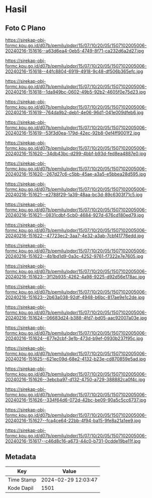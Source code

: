 # Hasil

## Foto C Plano

https://sirekap-obj-formc.kpu.go.id/d07b/pemilu/pdpr/15/07/10/20/05/1507102005006-20240216-151616--a63d6ea4-0eb5-4749-8f71-ca232d6a2d27.jpg

https://sirekap-obj-formc.kpu.go.id/d07b/pemilu/pdpr/15/07/10/20/05/1507102005006-20240216-151618--44fc8804-6919-4918-9c48-df506b365efc.jpg

https://sirekap-obj-formc.kpu.go.id/d07b/pemilu/pdpr/15/07/10/20/05/1507102005006-20240216-151618--1da949bc-0602-49b5-92b2-4605f0e75d23.jpg

https://sirekap-obj-formc.kpu.go.id/d07b/pemilu/pdpr/15/07/10/20/05/1507102005006-20240216-151619--764da9b2-deb1-4e06-96d1-041e009dfeb6.jpg

https://sirekap-obj-formc.kpu.go.id/d07b/pemilu/pdpr/15/07/10/20/05/1507102005006-20240216-151619--53f3d0ea-179d-42ec-92b8-0ef4ff9001f2.jpg

https://sirekap-obj-formc.kpu.go.id/d07b/pemilu/pdpr/15/07/10/20/05/1507102005006-20240216-151620--34db43bc-d299-4bbf-b93d-fed8ea4887e0.jpg

https://sirekap-obj-formc.kpu.go.id/d07b/pemilu/pdpr/15/07/10/20/05/1507102005006-20240216-151620--267d27c6-c5bb-45ae-a3a5-e5bbea28d595.jpg

https://sirekap-obj-formc.kpu.go.id/d07b/pemilu/pdpr/15/07/10/20/05/1507102005006-20240216-151621--e2788f29-1a39-48aa-bc3d-89c6303f71c5.jpg

https://sirekap-obj-formc.kpu.go.id/d07b/pemilu/pdpr/15/07/10/20/05/1507102005006-20240216-151621--0831cdbf-5cb0-4684-927d-676cd180ed79.jpg

https://sirekap-obj-formc.kpu.go.id/d07b/pemilu/pdpr/15/07/10/20/05/1507102005006-20240216-151622--47723ec2-3aa7-4e32-a3ab-7cbf41776edd.jpg

https://sirekap-obj-formc.kpu.go.id/d07b/pemilu/pdpr/15/07/10/20/05/1507102005006-20240216-151622--4b1bd1d9-0a3c-4252-9761-f7322e7e7605.jpg

https://sirekap-obj-formc.kpu.go.id/d07b/pemilu/pdpr/15/07/10/20/05/1507102005006-20240216-151623--3f12b935-4262-4a98-9225-d92d56e178ac.jpg

https://sirekap-obj-formc.kpu.go.id/d07b/pemilu/pdpr/15/07/10/20/05/1507102005006-20240216-151623--2b63a038-92df-4948-b6bc-817ae9e1c2de.jpg

https://sirekap-obj-formc.kpu.go.id/d07b/pemilu/pdpr/15/07/10/20/05/1507102005006-20240216-151624--06683d24-b388-4fd7-bd05-aac92007a03e.jpg

https://sirekap-obj-formc.kpu.go.id/d07b/pemilu/pdpr/15/07/10/20/05/1507102005006-20240216-151624--677e2cbf-3e1b-473d-b9ef-0930b237f95c.jpg

https://sirekap-obj-formc.kpu.go.id/d07b/pemilu/pdpr/15/07/10/20/05/1507102005006-20240216-151625--621ec09d-68e2-4132-b23e-cd870859e5ad.jpg

https://sirekap-obj-formc.kpu.go.id/d07b/pemilu/pdpr/15/07/10/20/05/1507102005006-20240216-151626--3ebcba97-d132-4750-a729-388882ca0f4c.jpg

https://sirekap-obj-formc.kpu.go.id/d07b/pemilu/pdpr/15/07/10/20/05/1507102005006-20240216-151626--334f64d6-072d-42bc-be09-90a5c5cc6737.jpg

https://sirekap-obj-formc.kpu.go.id/d07b/pemilu/pdpr/15/07/10/20/05/1507102005006-20240216-151627--fca4ce64-22bb-4f94-ba15-9fe8a21a1ee9.jpg

https://sirekap-obj-formc.kpu.go.id/d07b/pemilu/pdpr/15/07/10/20/05/1507102005006-20240216-151617--c46d8c16-a673-44c0-b731-0cdde19be11f.jpg


## Metadata

| Key        | Value               |
| ---------- | ------------------- |
| Time Stamp | 2024-02-29 12:03:47 |
| Kode Dapil | 1501                |



